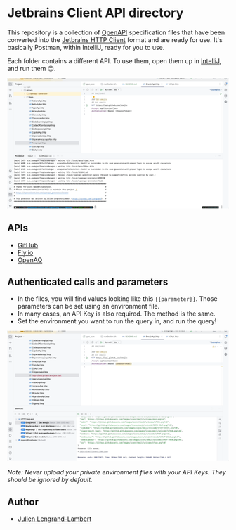 # Jetbrains Client API directory

This repository is a collection of [OpenAPI](https://swagger.io/specification/) specification files that have been converted into the [Jetbrains HTTP Client](https://www.jetbrains.com/help/idea/http-client-reference.html) format and are ready for use.
It's basically Postman, within IntelliJ, ready for you to use.

Each folder contains a different API. To use them, open them up in [IntelliJ](https://www.jetbrains.com/idea/), and run them 😊.

![http_request_demo.gif](assets/http_request_demo.gif)

## APIs

* [GitHub](/apis/github/README.md)
* [Fly.io](/apis/flyio/README.md)
* [OpenAQ](/apis/openaq/README.md)

## Authenticated calls and parameters

* In the files, you will find values looking like this ``{{parameter}}``. Those parameters can be set using an environment file.
* In many cases, an API Key is also required. The method is the same.
* Set the environment you want to run the query in, and run the query!

![environment.gif](assets/environment.gif)

_Note: Never upload your private environment files with your API Keys. They should be ignored by default._

## Author

* [Julien Lengrand-Lambert](https://github.com/jlengrand)